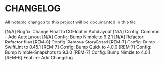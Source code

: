 # CHANGELOG

All notable changes to this project will be documented in this file

[N/A] Bugfix: Change Float to CGFloat in AutoLayout
[N/A] Config: Common - Add AutoLayout
[N/A] Config: Bump Nimble to 9.2.1
[N/A] Refactor: Refactor files
[REM-8] Config: Remove StoryBoard
[REM-7] Config: Bump SwiftLint to 0.45.1
[REM-7] Config: Bump Quick to 4.0.0
[REM-7] Config: Bump Nimble-Snapshots to 9.3.0
[REM-7] Config: Bump Nimble to 4.0.1
[REM-6] Feature: Add Changelog
